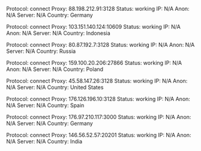 Protocol: connect
Proxy: 88.198.212.91:3128
Status: working
IP: N/A
Anon: N/A
Server: N/A
Country: Germany

Protocol: connect
Proxy: 103.151.140.124:10609
Status: working
IP: N/A
Anon: N/A
Server: N/A
Country: Indonesia

Protocol: connect
Proxy: 80.87.192.7:3128
Status: working
IP: N/A
Anon: N/A
Server: N/A
Country: Russia

Protocol: connect
Proxy: 159.100.20.206:27866
Status: working
IP: N/A
Anon: N/A
Server: N/A
Country: Poland

Protocol: connect
Proxy: 45.58.147.26:3128
Status: working
IP: N/A
Anon: N/A
Server: N/A
Country: United States

Protocol: connect
Proxy: 176.126.196.10:3128
Status: working
IP: N/A
Anon: N/A
Server: N/A
Country: Spain

Protocol: connect
Proxy: 176.97.210.117:3000
Status: working
IP: N/A
Anon: N/A
Server: N/A
Country: Germany

Protocol: connect
Proxy: 146.56.52.57:20201
Status: working
IP: N/A
Anon: N/A
Server: N/A
Country: India


